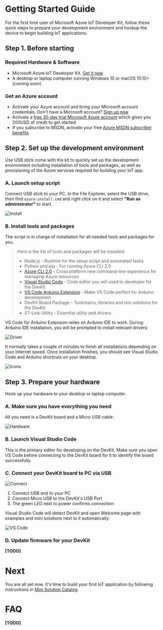 # Getting Started Guide

For the first time user of Microsoft Azure IoT Developer Kit, follow these quick steps to prepare your development environment and hookup the device to begin building IoT applications.

## Step 1. Before starting

### Required Hardware & Software

* Microsoft Azure IoT Developer Kit. [Get it now](http://microsoft.github.io/azure-iot-developer-kit)
* A desktop or laptop computer running Windows 10 or macOS 10.10+ (coming soon)

### Get an Azure account

* Activate your Azure account and bring your Microsoft account credentials. Don't have a Microsoft account? [Sign up now](https://signup.live.com/newuser.aspx)
* Activate a [free 30-day trial Microsoft Azure account](https://azureinfo.microsoft.com/us-freetrial.html) which gives you 200USD of credit to get started
* If you subscribe to MSDN, activate your free [Azure MSDN subscriber benefits](https://azure.microsoft.com/en-us/pricing/member-offers/visual-studio-subscriptions/)

## Step 2. Set up the development environment

Use USB stick come with the kit to quickly set up the development environment including installation of tools and packages, as well as provisioning of the Azure services required for building your IoT app.

### A. Launch setup script

Connect USB stick to your PC. In the File Explorer, select the USB drive, then find `azure-install.cmd` and right click on it and select **"Run as administrator"** to start.

![][getting-started-install]

### B. Install tools and packages

The script is in charge of installation for all needed tools and packages for you.

> Here is the list of tools and packages will be installed:
> * Node.js - Runtime for the setup script and automated tasks
> * Python and pip - For running Azure CLI 2.0
> * [Azure CLI 2.0](https://docs.microsoft.com/en-us/cli/azure/overview) - Cross platform new command-line experience for managing Azure resources
> * [Visual Studio Code](https://code.visualstudio.com/) - Code editor you will used to developer for the DevKit
> * [VS Code Arduino Extension](https://marketplace.visualstudio.com/VSCode) - Make VS Code perfect for Arduino development
> * DevKit Board Package - Toolchains, libraries and min solutions for the DevKit
> * ST-Link Utility - Essential utility and drivers

VS Code for Arduino Extension relies on Arduino IDE to work. During Arduino IDE installation, you will be prompted to install relevant drivers:

![][getting-started-driver]

It normally takes a couple of minutes to finish all installations depending on your Internet speed. Once installation finishes, you should see Visual Studio Code and Arduino shortcuts on your desktop.

![][getting-started-icons]

## Step 3. Prepare your hardware

Hook up your hardware to your desktop or laptop computer.

### A. Make sure you have everything you need

All you need is a DevKit board and a Micro USB cable:

![][getting-started-hardware]

### B. Launch Visual Studio Code

This is the primary editor for developing on the DevKit. Make sure you open VS Code before connecting to the DevKit board for it to identify the board successfully.

### C. Connect your DevKit board to PC via USB

![][getting-started-connect]

1. Connect USB end to your PC
2. Connect Micro USB to the DevKit's USB Port
3. The green LED next to power confirms connection

Visual Studio Code will detect DevKit and open Welcome page with examples and mini solutions next to it automatically:

![][getting-started-vscode]

### D. Update firmware for your DevKit

**[TODO]**

# Next

You are all set now. It's time to build your first IoT application by following instructions in [Mini Solution Catalog](http://microsoft.github.io/azure-iot-developer-kit/mini-solutions.html).

# FAQ

**[TODO]**




[getting-started-install]: ./images/getting-started-install.png "Install"

[getting-started-driver]: ./images/getting-started-driver.png "Driver"

[getting-started-icons]: ./images/getting-started-icons.png "Icons"

[getting-started-hardware]: ./images/getting-started-hardware.jpg "Hardware"

[getting-started-connect]: ./images/getting-started-connect.jpg "Connect"

[getting-started-vscode]: ./images/getting-started-vscode.png "VS Code"
